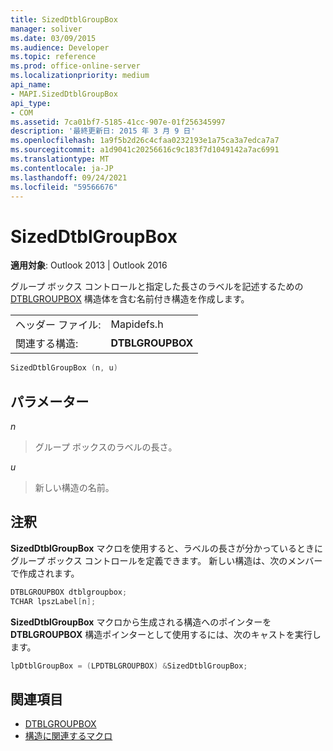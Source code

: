 ```yaml
---
title: SizedDtblGroupBox
manager: soliver
ms.date: 03/09/2015
ms.audience: Developer
ms.topic: reference
ms.prod: office-online-server
ms.localizationpriority: medium
api_name:
- MAPI.SizedDtblGroupBox
api_type:
- COM
ms.assetid: 7ca01bf7-5185-41cc-907e-01f256345997
description: '最終更新日: 2015 年 3 月 9 日'
ms.openlocfilehash: 1a9f5b2d26c4cfaa0232193e1a75ca3a7edca7a7
ms.sourcegitcommit: a1d9041c20256616c9c183f7d1049142a7ac6991
ms.translationtype: MT
ms.contentlocale: ja-JP
ms.lasthandoff: 09/24/2021
ms.locfileid: "59566676"
---
```

# <a name="sizeddtblgroupbox"></a>SizedDtblGroupBox

**適用対象**: Outlook 2013 | Outlook 2016 
  
グループ ボックス コントロールと指定した長さのラベルを記述するための [DTBLGROUPBOX](dtblgroupbox.md) 構造体を含む名前付き構造を作成します。 
  
|||
|:-----|:-----|
|ヘッダー ファイル:  <br/> |Mapidefs.h  <br/> |
|関連する構造:  <br/> |**DTBLGROUPBOX** <br/> |
   
```cpp
SizedDtblGroupBox (n, u)
```

## <a name="parameters"></a>パラメーター

_n_
  
> グループ ボックスのラベルの長さ。 
    
_u_
  
> 新しい構造の名前。
    
## <a name="remarks"></a>注釈

**SizedDtblGroupBox** マクロを使用すると、ラベルの長さが分かっているときにグループ ボックス コントロールを定義できます。 新しい構造は、次のメンバーで作成されます。 
  
```cpp
DTBLGROUPBOX dtblgroupbox;
TCHAR lpszLabel[n];

```

**SizedDtblGroupBox** マクロから生成される構造へのポインターを **DTBLGROUPBOX** 構造ポインターとして使用するには、次のキャストを実行します。 
  
```cpp
lpDtblGroupBox = (LPDTBLGROUPBOX) &SizedDtblGroupBox;

```

## <a name="see-also"></a>関連項目

- [DTBLGROUPBOX](dtblgroupbox.md)
- [構造に関連するマクロ](macros-related-to-structures.md)

